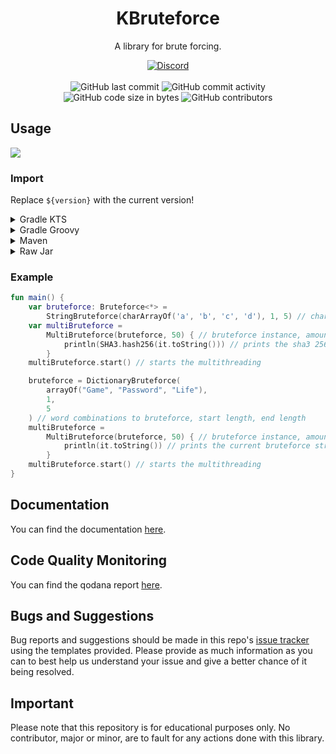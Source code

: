 <h1 align="center">KBruteforce</h1>

<p align="center">A library for brute forcing.</p>

<div align="center">
    <a href="https://discord.gg/5UmsQP4MFH"><img src="https://img.shields.io/discord/610120595765723137?logo=discord" alt="Discord"/></a>
    <br><br>
    <img src="https://img.shields.io/github/last-commit/Lyzev/KBruteforce" alt="GitHub last commit"/>
    <img src="https://img.shields.io/github/commit-activity/w/Lyzev/KBruteforce" alt="GitHub commit activity"/>
    <br>
    <img src="https://img.shields.io/github/languages/code-size/Lyzev/KBruteforce" alt="GitHub code size in bytes"/>
    <img src="https://img.shields.io/github/contributors/Lyzev/KBruteforce" alt="GitHub contributors"/>
</div>

## Usage

[![](https://jitpack.io/v/Lyzev/KBruteforce.svg?label=Release)](https://jitpack.io/#Lyzev/KBruteforce)

### Import

Replace `${version}` with the current version!

<details>
        <summary>Gradle KTS</summary>

```kotlin
repositories {
    maven("https://jitpack.io")
}

dependencies {
    implementation("com.github.Lyzev:KBruteforce:${version}")
}
```

</details>

<details>
        <summary>Gradle Groovy</summary>

```
repositories {
	maven { url 'https://jitpack.io' }
}

dependencies {
    implementation 'com.github.Lyzev:KBruteforce:${version}'
}
```

</details>

<details>
        <summary>Maven</summary>

```
<repositories>
    <repository>
        <id>jitpack.io</id>
        <url>https://jitpack.io</url>
    </repository>
</repositories>

<dependencies>
    <dependency>
        <groupId>com.github.Lyzev</groupId>
        <artifactId>KBruteforce</artifactId>
        <version>${version}</version>
    </dependency>
</dependencies>
```

</details>

<details>
        <summary>Raw Jar</summary>

1. Go to the [release page](https://github.com/Lyzev/KBruteforce/releases).
2. Download KBruteforce-${version}.jar.
3. Add the jar to your classpath.

</details>

### Example

```kotlin
fun main() {
    var bruteforce: Bruteforce<*> =
        StringBruteforce(charArrayOf('a', 'b', 'c', 'd'), 1, 5) // chars to bruteforce, start length, end length
    var multiBruteforce =
        MultiBruteforce(bruteforce, 50) { // bruteforce instance, amount of threads, unit/thread to execute
            println(SHA3.hash256(it.toString())) // prints the sha3 256 hash of the current bruteforce string
        }
    multiBruteforce.start() // starts the multithreading

    bruteforce = DictionaryBruteforce(
        arrayOf("Game", "Password", "Life"),
        1,
        5
    ) // word combinations to bruteforce, start length, end length
    multiBruteforce =
        MultiBruteforce(bruteforce, 50) { // bruteforce instance, amount of threads, unit/thread to execute
            println(it.toString()) // prints the current bruteforce string
        }
    multiBruteforce.start() // starts the multithreading
}
```

## Documentation

You can find the documentation [here](https://lyzev.github.io/KBruteforce/dokka).

## Code Quality Monitoring

You can find the qodana report [here](https://lyzev.github.io/KBruteforce/qodana).

## Bugs and Suggestions

Bug reports and suggestions should be made in this repo's [issue tracker](https://github.com/Lyzev/KBruteforce/issues)
using the templates provided. Please provide as much information as you can to best help us understand your issue and
give a better chance of it being resolved.

## Important

Please note that this repository is for educational purposes only. No contributor, major or minor, are to fault for any
actions done with this library.